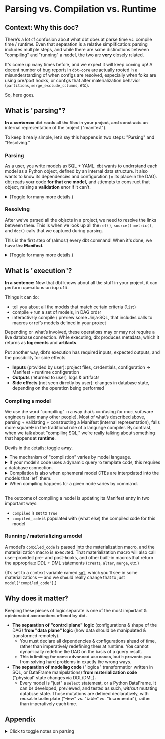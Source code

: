 # Parsing vs. Compilation vs. Runtime

## Context: Why this doc?

There’s a lot of confusion about what dbt does at parse time vs. compile time / runtime. Even that separation is a relative simplification: parsing includes multiple steps, and while there are some distinctions between "compiling" and "running" a model, the two are **very** closely related.

It's come up many times before, and we expect it will keep coming up! A decent number of bug reports in `dbt-core` are actually rooted in a misunderstanding of when configs are resolved, especially when folks are using pre/post hooks, or configs that alter materialization behavior (`partitions`, `merge_exclude_columns`, etc).

So, here goes.

## What is "parsing"?

**In a sentence:** dbt reads all the files in your project, and constructs an internal representation of the project ("manifest").

To keep it really simple, let’s say this happens in two steps: "Parsing" and "Resolving."

### Parsing

As a user, you write models as SQL + YAML. dbt wants to understand each model as a Python object, defined by an internal data structure. It also wants to know its dependencies and configuration (= its place in the DAG). dbt reads your code **for that one model,** and attempts to construct that object, raising a **validation** error if it can’t.

<details>
<summary>(Toggle for many more details.)</summary>

- (Because your SQL and YAML live in separate files, this is actually two steps. But for things like `sources`, `exposures`, `metrics`, `tests`, it’s a single pass.)
- dbt needs to capture and store two vital pieces of information: **dependencies** and **configuration**.
    - We need to know the shape of the DAG. This includes which models are disabled. It also includes dependency relationships between models.
    - Plus, certain configurations have implications for **node selection**, which supports selecting models using the `tag:` and `config:` methods.
- Parsing also resolves the configuration for that model, based on configs set in `dbt_project.yml`, and macros like `generate_schema_name`. (These are "special" macros, whose results are saved at parse time!)
- The way dbt parses models depends on the language that model is written in.
    - Python models are statically analyzed using the Python AST.
    - Simple Jinja-SQL models (using just `ref()`, `source()`, &/or `config()` with literal inputs) are also [statically analyzed](https://docs.getdbt.com/reference/parsing#static-parser), using [a thing we built](https://github.com/dbt-labs/dbt-extractor). This is **very** fast (~0.3 ms).
    - More complex Jinja-SQL models are parsed by actually rendering the Jinja, and "capturing" any instances of `ref()`, `source()`, &/or `config()`. This is kinda slow, but it’s more capable than our static parser. Those macros can receive `set` variables, or call other macros in turn, and we can still capture the right results because **we’re actually using real Jinja to render it.**
        - We capture any other macros called in `depends_on.macros`. This enables us to do clever things later on, such as select models downstream of changed macros (`state:modified.macros`).
        - **However:** If `ref()` is nested inside a conditional block that is false at parse time (e.g. `{% if execute %}`), we will miss capturing that macro call then. If the same conditional block resolves to true at runtime, we’re screwed! So [we have a runtime check](https://github.com/dbt-labs/dbt-core/blob/16f529e1d4e067bdbb6a659a622bead442f24b4e/core/dbt/context/providers.py#L495-L500) to validate that any `ref()` we see again at compile/runtime, is one we also previously captured at parse time. If we find a new `ref()` we weren’t expecting, there’s a risk that we’re running the DAG out of order!

</details>

### Resolving

After we’ve parsed all the objects in a project, we need to resolve the links between them. This is when we look up all the `ref()`, `source()`, `metric()`, and `doc()` calls that we captured during parsing.

This is the first step of (almost) every dbt command! When it's done, we have the **Manifest**.

<details>
<summary>(Toggle for many more details.)</summary>

- If we find another node matching the lookup, we add it to the first node’s `depends_on.nodes`.
- If we don’t find an enabled node matching the lookup, we raise an error.
    - (This is sometimes a failure mode for partial parsing, where we missed re-parsing a particular changed file/node, and it appears as though the node is missing when it clearly isn’t.)
- Corollary: During the initial parse (previous step), we’re not actually ready to look up `ref()`, `source()`, etc. But during that first Jinja render, we still want them to return a `Relation` object, to avoid type errors if users are writing custom code that expects to operate on a `Relation`. (Otherwise, we’d see all sorts of errors like "NoneType has no attribute "identifier.") So, during parsing, we just have `ref()` and `source()` return a placeholder `Relation` pointing to the model currently being parsed. This can lead to some odd behavior, such as in [this recent issue](https://github.com/dbt-labs/dbt-core/issues/6382).

</details>

## What is "execution"?

**In a sentence:** Now that dbt knows about all the stuff in your project, it can perform operations on top of it.

Things it can do:

- tell you about all the models that match certain criteria (`list`)
- compile + run a set of models, in DAG order
- interactively compile / preview some Jinja-SQL, that includes calls to macros or ref’s models defined in your project

Depending on what’s involved, these operations may or may not require a live database connection. While executing, dbt produces metadata, which it returns as **log events** and **artifacts**.

Put another way, dbt’s execution has required inputs, expected outputs, and the possibility for side effects:

- **Inputs** (provided by user): project files, credentials, configuration → Manifest + runtime configuration
- **Outputs** (returned to user): logs & artifacts
- **Side effects** (not seen directly by user): changes in database state, depending on the operation being performed

### Compiling a model

We use the word "compiling" in a way that’s confusing for most software engineers (and many other people). Most of what’s described above, parsing + validating + constructing a Manifest (internal representation), falls more squarely in the traditional role of a language compiler. By contrast, when we talk about "compiling SQL," we’re really talking about something that happens at **runtime**.

Devils in the details; toggle away.

<details>
<summary>The mechanism of "compilation" varies by model language.</summary>

- **Jinja-SQL** wants to compile down to "vanilla" SQL, appropriate for this database, where any calls to `ref('something')` have been replaced with `database.schema.something`.
- dbt doesn’t directly modify or rewrite user-provided **Python** code at all. Instead, "compilation" looks like code generation: appending more methods that allow calls to `dbt.ref()`, `dbt.source()`, and `dbt.config.get()` to return the correct results at runtime.

</details>

<details>
<summary>If your model’s code uses a dynamic query to template code, this requires a database connection.</summary>

- At this point, [`execute`](https://docs.getdbt.com/reference/dbt-jinja-functions/execute) is set to `True`.
- e.g. `dbt_utils.get_column_values`, `dbt_utils.star`
- Jinja-SQL supports this sort of dynamic templating. Python does not; there are other imperative ways to do this, using DataFrame methods / the Python interpreter at runtime.

</details>

<details>
<summary>Compilation is also when ephemeral model CTEs are interpolated into the models that `ref` them.</summary>

- The code for this is *gnarly*. That’s all I’m going to say about it for now.

</details>

<details>
<summary>When compiling happens for a given node varies by command.</summary>

- In `dbt compile`, every model is compiled concurrently, up to the number of threads, rather than in DAG order.
    - For example, if one model’s templated SQL depends on an introspective query that expects another model to have already been materialized, this can lead to errors.
    - `dbt compile` has not historically supported `--defer`, but this was added in v1.3 (with [one known bug](https://github.com/dbt-labs/dbt-core/issues/6124)).
- In `dbt run`, models are operated on in DAG order, where operating on one model means compiling it and then running its materialization. This way, if a downstream model’s compiled SQL will depend on an introspective query against the materialized results of an upstream model, we wait to compile it until the upstream model has completely finishing running.

</details>

</br>

The outcome of compiling a model is updating its Manifest entry in two important ways:
- `compiled` is set to `True`
- `compiled_code` is populated with (what else) the compiled code for this model

### Running / materializing a model

A model’s `compiled_code` is passed into the materialization macro, and the materialization macro is executed. That materialization macro will also call user-provided pre- and post-hooks, and other built-in macros that return the appropriate DDL + DML statements (`create`, `alter`, `merge`, etc.)

(It’s set to a context variable named [`sql`](https://github.com/dbt-labs/dbt-core/blob/16f529e1d4e067bdbb6a659a622bead442f24b4e/core/dbt/context/providers.py#L1314-L1323), which you’ll see in some materializations — and we should really change that to just `model['compiled_code']`.)

## Why does it matter?

Keeping these pieces of logic separate is one of the most important & opinionated abstractions offered by dbt.

- **The separation of "control plane" logic** (configurations & shape of the DAG) **from "data plane" logic** (how data should be manipulated & transformed remotely).
    - You must declare all dependencies & configurations ahead of time, rather than imperatively redefining them at runtime. You cannot dynamically redefine the DAG on the basis of a query result.
    - This is limiting for some advanced use cases, but it prevents you from solving hard problems in exactly the wrong ways.
- **The separation of modeling code** ("logical" transformation written in SQL, or DataFrame manipulations) **from materialization code** ("physical" state changes via DDL/DML)**.**
    - Every model is "just" a `select` statement, or a Python DataFrame. It can be developed, previewed, and tested as such, *without* mutating database state. Those mutations are defined declaratively, with reusable boilerplate ("view" vs. "table" vs. "incremental"), rather than imperatively each time.


## Appendix

<details>
<summary>Click to toggle notes on parsing</summary>

### Notes on parsing

- **dbt has not yet connected to a database.** Every step performed thus far has required only project files, configuration, and `dbt-core`. You can perform parsing without an Internet connection.
- There is a command called `parse`, which does **just** "parsing" + "resolving," as a way to measure parsing performance in large projects. That command *could* write `manifest.json` once it's done; it doesn't, today, for no particular reason. (We're thinking about changing this.)
- In large projects, the parsing step can also be quite slow: reading lots of files, doing lots of dataclass validation, creating lots of links between lots of nodes. (See below for details on two potential optimizations.)

### Two potential optimizations

1. [**"Partial parsing."**](https://docs.getdbt.com/reference/parsing#partial-parsing) dbt saves the mostly-done Manifest from last time, in a file called `target/partial_parse.msgpack`. dbt **just** reads the files that have changed (based on file system metadata), and makes partial updates to that mostly-done Manifest. Of course, if a user has updated configuration that could be relevant globally (e.g. `dbt_project.yml`, `--vars`), we have to opt for a full re-parse — better safe (slow & correct) than sorry (fast & incorrect).
2. **A dbt Server.** Both the new `dbt-server` and the old `dbt-rpc` server have mechanisms to separate parsing from execution. They save a Manifest for reuse between commands. When files change, they trigger a re-parse and re-construction of the Manifest behind the scenes. This way, you don’t have to wait for re-parsing (even partial parsing) when you actually submit a command; it’s ready for you. The new approach, taken by `dbt-server` + Runtime, is much more resilient and less brittle than the previous approach in `dbt-rpc`.

</details>
